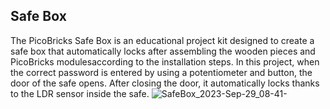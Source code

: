 ## Safe Box
The PicoBricks Safe Box is an educational project kit designed to create a safe box that
automatically locks after assembling the wooden pieces and PicoBricks modulesaccording
to the installation steps.
In this project, when the correct password is entered by using a potentiometer and button,
the door of the safe opens. After closing the door, it automatically locks thanks to the LDR
sensor inside the safe.
![SafeBox_2023-Sep-29_08-41-](https://github.com/user-attachments/assets/bfe32e23-af34-4814-a6a0-e36aabb2b872)
